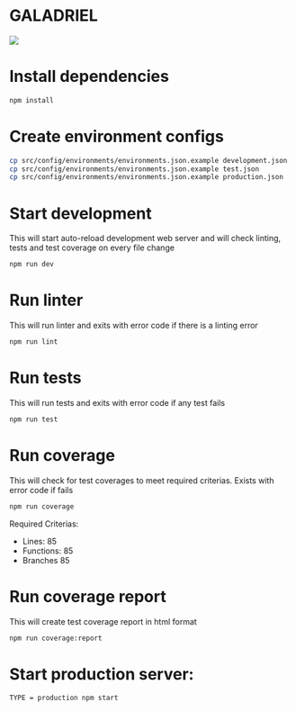 # GALADRIEL

![](http://media.giphy.com/media/Ai8GT3SyJCDx6/giphy.gif)

# Install dependencies
```bash
npm install
```

# Create environment configs
```bash
cp src/config/environments/environments.json.example development.json
cp src/config/environments/environments.json.example test.json
cp src/config/environments/environments.json.example production.json
```

# Start development
This will start auto-reload development web server and will check linting, tests and test coverage on every file change

```bash
npm run dev
```
# Run linter
This will run linter and exits with error code if there is a linting error

```bash
npm run lint
```
# Run tests
This will run tests and exits with error code if any test fails

```bash
npm run test
```
# Run coverage
This will check for test coverages to meet required criterias. Exists with error code if fails

```bash
npm run coverage
```
Required Criterias:
 - Lines: 85
 - Functions: 85
 - Branches 85
# Run coverage report
This will create test coverage report in html format

```bash
npm run coverage:report
```
# Start production server:
```bash
TYPE = production npm start
```
